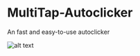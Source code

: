 # MultiTap-Autoclicker
An fast and easy-to-use autoclicker

![alt text]([https://media.discordapp.net/attachments/1051113640733966407/1067145851941699714/image.png](https://cdn.discordapp.com/attachments/1034152542617215026/1079391578222764144/image.png))
